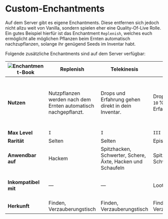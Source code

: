 
# Custom-Enchantments

Auf dem Server gibt es eigene Enchantments. Diese entfernen sich jedoch nicht allzu weit von
Vanilla, sondern spielen eher eine Quality-Of-Live Rolle. Ein gutes Beispiel hierfür ist das
Enchantment `Replenish`, welches euch ermöglicht alle möglichen Pflanzen beim Ernten automatisch
nachzupflanzen, solange ihr genügend Seeds im Inventar habt.

Folgende zusätzliche Enchantments sind auf dem Server verfügbar:

| ![Enchantment-Book](https://i.imgur.com/CzFlwOo.png "Enchantment-Book") | Replenish                                                      | Telekinesis                                                | Experience                               | Beheading                                                      | Silent Gaze                                                       | Silent Night                                                      | Soulbound                                                   | Rocket Saver                                                                   |
|-------------------------------------------------------------------------|----------------------------------------------------------------|------------------------------------------------------------|------------------------------------------|----------------------------------------------------------------|-------------------------------------------------------------------|-------------------------------------------------------------------|-------------------------------------------------------------|--------------------------------------------------------------------------------|
| **Nutzen**                                                              | Nutzpflanzen werden nach dem Ernten automatisch nachgepflanzt. | Drops und Erfahrung gehen direkt in dein Inventar.         | Droppt dir `level * 10` % mehr Erfahrung | Erhöht die Chance einen Mob-Kopf zu erhalten um 2 % pro Level. | Du kannst einen Enderman anschauen, ohne dass dir etwas passiert. | Obwohl du nicht geschlafen hast, werden Phantome dich ignorieren. | Das Item verbleibt auch nach deinem Tod in deinem Inventar. | Gewährt eine `level * 15` % Chance beim Boosten kein Feuerwerk zu verbrauchen. |
| **Max Level**                                                           | `I`                                                            | `I`                                                        | `III`                                    | `III`                                                          | `I`                                                               | `I`                                                               | `I`                                                         | `III`                                                                          |
| **Rarität**                                                             | Selten                                                         | Selten                                                     | Episch                                   | Legendär                                                       | Legendär                                                          | Legendär                                                          | Mythisch                                                    | Spezial                                                                        |
| **Anwendbar auf**                                                       | Hackem                                                         | Spitzhacken, Schwerter, Schere, Äxte, Hacken und Schaufeln | Spitzhacken, Schwerter und Äxte          | Schwerter, Äxte, Bögen, Dreizack                               | Helme                                                             | Helme                                                             | Alles                                                       | Elytren                                                                        |
| **Inkompatibel mit**                                                    | —                                                              | —                                                          | Looting, Silk Touch                      | Looting                                                        | Silent Night                                                      | Silent Gaze                                                       | Curse of Vanishing, Curse of Binding                        | —                                                                              |
| **Herkunft**                                                            | Finden, Verzauberungstisch                                     | Finden, Verzauberungstisch                                 | Finden, Verzauberungstisch               | Finden, Verzauberungstisch                                     | Finden, Verzauberungstisch                                        | Finden, Verzauberungstisch                                        | Finden                                                      | Events                                                                         |
